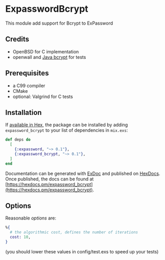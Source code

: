# ExpasswordBcrypt

This module add support for Bcrypt to ExPassword

## Credits

* OpenBSD for C implementation
* openwall and [Java bcrypt](https://github.com/patrickfav/bcrypt) for tests

## Prerequisites

* a C99 compiler
* CMake
* optional: Valgrind for C tests

## Installation

If [available in Hex](https://hex.pm/docs/publish), the package can be installed by adding `expassword_bcrypt` to your list of dependencies in `mix.exs`:

```elixir
def deps do
  [
    {:expassword, "~> 0.1"},
    {:expassword_bcrypt, "~> 0.1"},
  ]
end
```

Documentation can be generated with [ExDoc](https://github.com/elixir-lang/ex_doc) and published on [HexDocs](https://hexdocs.pm). Once published, the docs can be found at [https://hexdocs.pm/expassword_bcrypt](https://hexdocs.pm/expassword_bcrypt).

## Options

Reasonable *options* are:

```elixir
%{
  # the algorithmic cost, defines the number of iterations
  cost: 10,
}
```

(you should lower these values in config/test.exs to speed up your tests)
